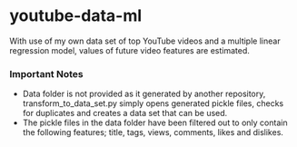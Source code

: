 # youtube-data-ml
With use of my own data set of top YouTube videos and a multiple linear regression model, values of future video features are estimated.
### Important Notes
* Data folder is not provided as it generated by another repository, transform_to_data_set.py simply opens generated pickle files, checks for duplicates and creates a data set that can be used.
* The pickle files in the data folder have been filtered out to only contain the following features; title, tags, views, comments, likes and dislikes.